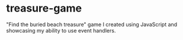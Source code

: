 # treasure-game
"Find the buried beach treasure" game I created using JavaScript and showcasing my ability to use event handlers. 
